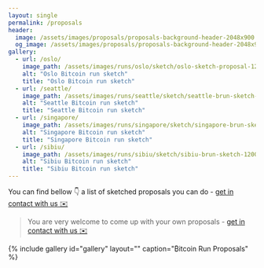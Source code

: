 ```yaml
---
layout: single
permalink: /proposals
header:
  image: /assets/images/proposals/proposals-background-header-2048x900.png
  og_image: /assets/images/proposals/proposals-background-header-2048x900.png
gallery:
  - url: /oslo/
    image_path: /assets/images/runs/oslo/sketch/oslo-sketch-proposal-1200x900.png
    alt: "Oslo Bitcoin run sketch"
    title: "Oslo Bitcoin run sketch"
  - url: /seattle/
    image_path: /assets/images/runs/seattle/sketch/seattle-brun-sketch-1200x900.png
    alt: "Seattle Bitcoin run sketch"
    title: "Seattle Bitcoin run sketch"
  - url: /singapore/
    image_path: /assets/images/runs/singapore/sketch/singapore-brun-sketch-1200x900.png
    alt: "Singapore Bitcoin run sketch"
    title: "Singapore Bitcoin run sketch"
  - url: /sibiu/
    image_path: /assets/images/runs/sibiu/sketch/sibiu-brun-sketch-1200x900.png
    alt: "Sibiu Bitcoin run sketch"
    title: "Sibiu Bitcoin run sketch"
---
```


You can find bellow 👇 a list of sketched proposals you can do - [get in contact with us ✉️](mailto:ama@codepedia.org)

> You are very welcome to come up with your own proposals - [get in contact with us ✉️](mailto:ama@codepedia.org)

{% include gallery id="gallery" layout="" caption="₿itcoin Run Proposals" %}

